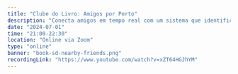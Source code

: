 ```yaml
---
title: "Clube do Livro: Amigos por Perto"
description: "Conecta amigos em tempo real com um sistema que identifica quem está por perto. Veja como escalar esta funcionalidade para milhões de utilizadores ativos."
date: "2024-07-01"
time: "21:00-22:30"
location: "Online via Zoom"
type: "online"
banner: "book-sd-nearby-friends.png"
recordingLink: "https://www.youtube.com/watch?v=xZT64HGJhYM"
---
```

